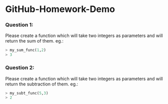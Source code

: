# GitHub-Homework-Demo


### Question 1:
Please create a function which will take two integers as parameters and will return the sum of them.
eg.: 

```Python
> my_sum_func(1,2)
> 3
```


### Question 2:
Please create a function which will take two integers as parameters and will return the subtraction of them.
eg.: 

```Python
> my_subt_func(5,3)
> 2
```
